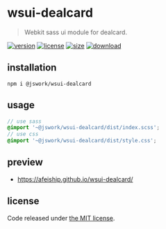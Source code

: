 # wsui-dealcard
> Webkit sass ui module for dealcard.

[![version][version-image]][version-url]
[![license][license-image]][license-url]
[![size][size-image]][size-url]
[![download][download-image]][download-url]

## installation
```shell
npm i @jswork/wsui-dealcard
```

## usage
```scss
// use sass
@import '~@jswork/wsui-dealcard/dist/index.scss';
// use css
@import '~@jswork/wsui-dealcard/dist/style.css';
```

## preview
- https://afeiship.github.io/wsui-dealcard/

## license
Code released under [the MIT license](https://github.com/afeiship/wsui-dealcard/blob/master/LICENSE.txt).

[version-image]: https://img.shields.io/npm/v/@jswork/wsui-dealcard
[version-url]: https://npmjs.org/package/@jswork/wsui-dealcard

[license-image]: https://img.shields.io/npm/l/@jswork/wsui-dealcard
[license-url]: https://github.com/afeiship/wsui-dealcard/blob/master/LICENSE.txt

[size-image]: https://img.shields.io/bundlephobia/minzip/@jswork/wsui-dealcard
[size-url]: https://github.com/afeiship/wsui-dealcard/blob/master/dist/wsui-dealcard.min.js

[download-image]: https://img.shields.io/npm/dm/@jswork/wsui-dealcard
[download-url]: https://www.npmjs.com/package/@jswork/wsui-dealcard

